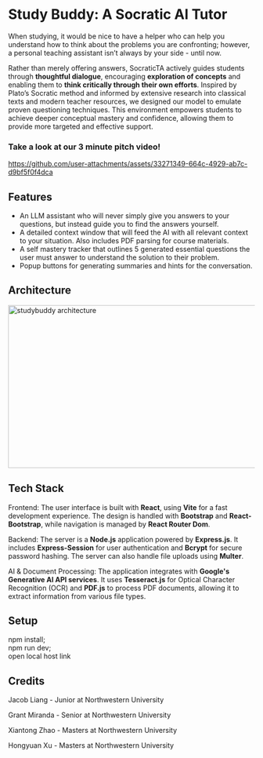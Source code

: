 # Study Buddy: A Socratic AI Tutor
When studying, it would be nice to have a helper who can help you understand how to think about the problems you are confronting; however, a personal teaching assistant isn’t always by your side - until now. 

Rather than merely offering answers, SocraticTA actively guides students through **thoughtful dialogue**, encouraging **exploration of concepts** and enabling them to **think critically through their own efforts**. Inspired by Plato’s Socratic method and informed by extensive research into classical texts and modern teacher resources, we designed our model to emulate proven questioning techniques. This environment empowers students to achieve deeper conceptual mastery and confidence, allowing them to provide more targeted and effective support.

### Take a look at our 3 minute pitch video!
https://github.com/user-attachments/assets/33271349-664c-4929-ab7c-d9bf5f0f4dca

## Features
- An LLM assistant who will never simply give you answers to your questions, but instead guide you to find the answers yourself.
- A detailed context window that will feed the AI with all relevant context to your situation. Also includes PDF parsing for course materials.
- A self mastery tracker that outlines 5 generated essential questions the user must answer to understand the solution to their problem.
- Popup buttons for generating summaries and hints for the conversation.

## Architecture
<img width="512" height="332" alt="studybuddy architecture" src="https://github.com/user-attachments/assets/9d8c099a-d9bc-4170-953e-99f3bb36459f" />


## Tech Stack
Frontend: The user interface is built with **React**, using **Vite** for a fast development experience. The design is handled with **Bootstrap** and **React-Bootstrap**, while navigation is managed by **React Router Dom**.

Backend: The server is a **Node.js** application powered by **Express.js**. It includes **Express-Session** for user authentication and **Bcrypt** for secure password hashing. The server can also handle file uploads using **Multer**.

AI & Document Processing: The application integrates with **Google's Generative AI API services**. It uses **Tesseract.js** for Optical Character Recognition (OCR) and **PDF.js** to process PDF documents, allowing it to extract information from various file types.

## Setup
npm install;  
npm run dev;  
open local host link

## Credits
Jacob Liang - Junior at Northwestern University

Grant Miranda - Senior at Northwestern University

Xiantong Zhao - Masters at Northwestern University

Hongyuan Xu - Masters at Northwestern University
